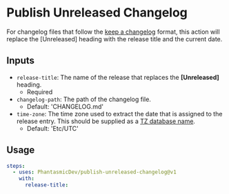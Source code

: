 # Publish Unreleased Changelog
For changelog files that follow the [keep a changelog](https://keepachangelog.com/en/1.0.0/) format, this action will replace the \[Unreleased\] heading with the release title and the current date.

## Inputs
- `release-title`: The name of the release that replaces the **[Unreleased]** heading.
  - Required
- `changelog-path`: The path of the changelog file.
  - Default: 'CHANGELOG.md'
- `time-zone`: The time zone used to extract the date that is assigned to the release entry. This should be supplied as a [TZ database name](https://en.wikipedia.org/wiki/List_of_tz_database_time_zones).
  - Default: 'Etc/UTC'

## Usage
```yaml
steps:
  - uses: PhantasmicDev/publish-unreleased-changelog@v1
    with:
      release-title:
```
